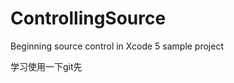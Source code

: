 ControllingSource
=================

Beginning source control in Xcode 5 sample project

学习使用一下git先
